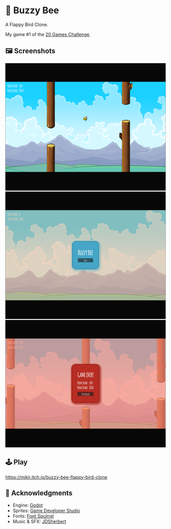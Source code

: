 # 🐝 Buzzy Bee
A Flappy Bird Clone.

My game #1 of the [20 Games Challenge](https://20_games_challenge.gitlab.io/).

## 🖼️ Screenshots

![Screenshot](screenshots/Screenshot.png)
![Screenshot2](screenshots/Screenshot2.png)
![Screenshot3](screenshots/Screenshot3.png)

## 🕹️ Play

https://mjkjr.itch.io/buzzy-bee-flappy-bird-clone

## 👋 Acknowledgments

- Engine: [Godot](https://godotengine.org/)
- Sprites: [Game Developer Studio](https://www.gamedeveloperstudio.com/)
- Fonts: [Font Squirrel](https://www.fontsquirrel.com/)
- Music & SFX: [JDSherbert](https://jdsherbert.itch.io/terms-and-conditions)

